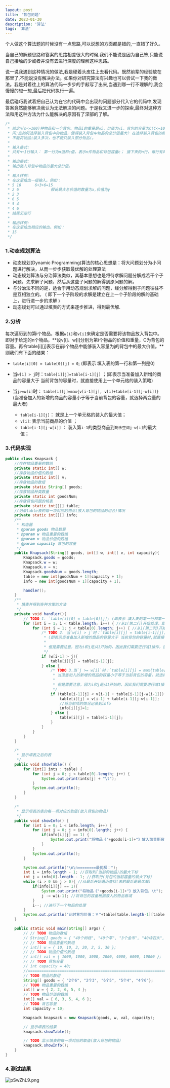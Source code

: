 ```yaml
---
layout: post
title: '背包问题'
date: 2023-01-30
description: '算法'
tags: '算法'
--- 
```


个人做这个算法题的时候没有一点思路,可以说想的方面都是错的,一直错了好久。

当自己的解题思路和答案的思路相差很大的时候,我们不能说是因为自己笨,只能说自己接触的少或者并没有去进行深度的理解这种思路。

说一说我遇到这种情况的做法,我是硬着头皮往上去看代码。既然前辈的经验放在那里了,不能说没有解决办法。如果你对研究算法有兴趣也可以尝试一下我的做法。我是对着往上的算法代码一步步的手敲写了出来,当遇到哪一行不理解的,我会慢慢的想一想,最后把代码执行一遍。

最后碰巧我试着把自己认为在它的代码中会出现的问题部分代入它的代码中,发现答案竟然能够解决我认为无法解决的问题。于是我又进一步的探索,最终对这种方法和用这种方法为什么能解决的原因有了深部的了解。



```java
/*
 * 给定n(n<=100)种物品和一个背包。物品i的重量是wi，价值为vi，背包的容量为C(C<=1000)。
 * 问:应如何选择装入背包中的物品，使得装入背包中物品的总价值最大? 在选择装入背包的物品时，对每种物品i只有两个选择：装入或不装入。
 * 不能将物品i装入多次，也不能只装入部分物品i。
 *
 * 输入格式:
 * 共有n+1行输入： 第一行为n值和c值，表示n件物品和背包容量c； 接下来的n行，每行有两个数据，分别表示第i(1≤i≤n)件物品的重量和价值。
 *
 * 输出格式:
 * 输出装入背包中物品的最大总价值。
 *
 * 输入样例:
 * 在这里给出一组输入。例如：
 * 5 10      6+3+6=15
 * 2 6              假设最大总价值的数量为x,价值为y
 * 2 3
 * 6 5
 * 5 4
 * 4 6
 * 结尾无空行
 *
 * 输出样例:
 * 在这里给出相应的输出。例如：
 * 15
 */
 ```

### 1.动态规划算法

- 动态规划(Dynamic Programming)算法的核心思想是：将大问题划分为小问题进行解决，从而一步步获取最优解的处理算法
- 动态规划算法与分治算法类似，其基本思想也是将待求解问题分解成若干个子问题，先求解子问题，然后从这些子问题的解得到原问题的解。
- 与分治法不同的是，适合于用动态规划求解的问题，经分解得到子问题往往不是互相独立的。 ( 即下一个子阶段的求解是建立在上一个子阶段的解的基础上，进行进一步的求解 )
- 动态规划可以通过填表的方式来逐步推进，得到最优解.

### 2.分析

每次遍历到的第i个物品，根据`w[i]`和`v[i]`来确定是否需要将该物品放入背包中。即对于给定的n个物品，**设v[i]、w[i]分别为第i个物品的价值和重量，C为背包的容量。再令table[i][j]表示在前i个物品中能够装入容量为j的背包中的最大价值。**则我们有下面的结果：

- `table[i][0] = table[0][j] = 0`; (即表示 填入表的第一行和第一列是0)
- 当`w[i] > j`时：`table[i][j]=table[i-1][j]` ；(即表示当准备加入新增的商品的容量大于 当前背包的容量时，就直接使用上一个单元格的装入策略)

- 当`j>=w[i]`时： `table[i][j]=max{v[i-1][j], v[i]+table[i-1][j-w[i]]}`(当准备加入的新增的商品的容量小于等于当前背包的容量，就选择两变量的最大者)
  - `table[i-1][j]`： 就是上一个单元格的装入的最大值；
  - `v[i]`: 表示当前商品的价值 ；
  - `table[i-1][j-w[i]]` ： 装入第`i-1`的类型商品到`剩余空间j-w[i]`的最大值；

### 3.代码实现
```java
public class Knapsack {
    //存在物品重量的数组
    private static int[] w;
    //存放物品价值的数组
    private static int[] v;
    //存放物品的数组
    private static String[] goods;
    //存放物品种类数量
    private static int goodsNum;
    //存放背包问题的填表
    private static int[][] table;
    //记录table表的每一项对应的物品(放入背包的物品的组合)情况
    private static int[][] info;
    /**
     * 构造器
     * @param goods 物品数量
     * @param w 物品重量的数组
     * @param v 物品价值的数组
     * @param capacity 背包的容量
     */
    public Knapsack(String[] goods, int[] w, int[] v, int capacity){
        Knapsack.goods = goods;
        Knapsack.w = w;
        Knapsack.v = v;
        Knapsack.goodsNum = goods.length;
        table = new int[goodsNum + 1][capacity + 1];
        info = new int[goodsNum + 1][capacity + 1];

        handler();
    }
    /**
     * 填表并得到各种方案的方法
     */
    private void handler(){
        // TODO 1. `table[i][0] = table[0][j]; (即表示 填入表的第一行和第一列是0)----但是不用处理，因为int默认是0
        for (int i = 1; i < table.length; i++) { //从1(第二行)开始处理，即不处理第一行)
            for (int j = 1; j < table[0].length; j++) { //从1(第二列)开始处理，即不处理第一列
                /* TODO 2. 当`w[i] > j`时：`table[i][j] = table[i-1][j];
                 * (即表示当准备加入新增的商品的容量大于 当前背包的容量时,就直接使用上一个单元格的装入策略)
                 *
                 * 但是需要注意，因为i和j是从1开始的，因此我们需要进行减1操作，否则就会导致数组的第一个元素无法处理
                 */
                if (w[i-1] > j){
                    table[i][j] = table[i-1][j];
                } else {
                    /* TODO 3.当`j >= w[i]`时：`table[i][j] = max{table[i-1][j], v[i] + table[i-1][j-w[i]]}`
                     * 当准备加入的新增的商品的容量小于等于当前背包的容量，就选择两变量的最大者
                     *
                     * 但是需要注意，因为i和j是从1开始的，因此我们需要进行减1操作，否则就会导致数组的第一个元素无法处理
                     */
                    if (table[i-1][j] < v[i-1] + table[i-1][j-w[i-1]]){
                        table[i][j] = v[i-1] + table[i-1][j-w[i-1]];
                        //将当前项的情况记录到info
                        info[i][j]=1;
                    } else {
                        table[i][j] = table[i-1][j];
                    }
                }
            }
        }
    }

    /*
     * 显示填表之后的表
     */
    public void showTable() {
        for (int[] ints : table) {
            for (int j = 0; j < table[0].length; j++) {
                System.out.print(ints[j] + "\t");
            }
            System.out.println();
        }
    }

    /*
     * 显示填表的表的每一项对应的取值(放入背包的物品)
     */
    public void showInfo() {
        for (int i = 0; i < info.length; i++) {
            for (int j = 0; j < info[0].length; j++) {
                if(info[i][j] == 1) {
                    System.out.print("将物品《"+goods[i-1]+"》放入凯普斯背包\t");
                }
            }
            System.out.println();
        }

        System.out.println("\n\n========最优解：");
        int i = info.length - 1; //获取列(当前的物品)的最大下标
        int j = info[0].length - 1; //获取行(背包的当前容量的最大下标)
        while (i > 0 && j > 0){ //从最后开始遍历查找(表的最后是最优解)
            if(info[i][j] == 1){
                System.out.print("将物品《"+goods[i-1]+"》放入背包，\t");
                j -= w[i-1]; //将背包的容量根据放入的物品做减
            }
            i--; //进行下一个物品的处理
        }
        System.out.println("此时背包价值：￥"+table[table.length-1][table[0].length-1]);
    }

    public static void main(String[] args) {
        // // TODO 物品的数组
        // String[] goods = { "40个树枝", "40个草", "3个金币", "40块石头", "2个金块", "一颗紫宝石", "一块月岩" };
        // // TODO 物品重量的数组
        // int[] w = { 10, 10, 3, 20, 2, 5, 30 };
        // // TODO 物品价值的数组
        // int[] val = { 1000, 1000, 3000, 2000, 4000, 6000, 10000 };
        // // TODO 背包容量
        // int capacity = 40;
        //===========================================================================================
        // TODO 物品的数组
        String[] goods = { "2个6", "2个3", "6个5", "5个4", "4个6"};
        // TODO 物品重量的数组
        int[] w = { 2, 2, 6, 5, 4 };
        // TODO 物品价值的数组
        int[] val = { 6, 3, 5, 4, 6 };
        // TODO 背包容量
        int capacity = 10;

        Knapsack knapsack = new Knapsack(goods, w, val, capacity);

        // 显示填表的结果
        knapsack.showTable();

        // TODO 显示填表的每一项对应的取值(放入背包的物品)
        knapsack.showInfo();
    }
}
```

### 4.测试结果
![pSwZhL9.png](https://s1.ax1x.com/2023/01/30/pSwZhL9.png)
